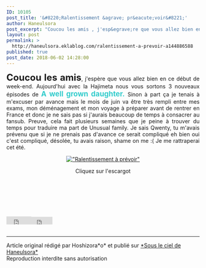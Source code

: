 ```yaml
---
ID: 10105
post_title: '&#8220;Ralentissement &agrave; pr&eacute;voir&#8221;'
author: Haneulsora
post_excerpt: "Coucou les amis , j'esp&egrave;re que vous allez bien en ce d&eacute;but de week-end. Aujourd'hui avec la Hajimeta nous vous sortons 3 nouveaux &eacute;pisodes de A well grown daughter.&nbsp; Sinon &agrave; part &ccedil;a je tenais &agrave; m'excuser par avance mais le mois de juin va &ecirc;tre tr&egrave;s rempli entre mes exams, mon..."
layout: post
permalink: >
  http://haneulsora.eklablog.com/ralentissement-a-prevoir-a144886588
published: true
post_date: 2018-06-02 14:28:00
---
```

<p style="text-align: justify;"><span style="font-size: 18pt;"><strong>Coucou les amis</strong></span>, j'esp&egrave;re que vous allez bien en ce d&eacute;but de week-end. Aujourd'hui avec la Hajimeta nous vous sortons 3 nouveaux &eacute;pisodes de <span style="color: #33cccc; font-size: 14pt;"><strong>A well grown daughter.&nbsp;</strong></span>Sinon &agrave; part &ccedil;a je tenais &agrave; m'excuser par avance mais le mois de juin va &ecirc;tre tr&egrave;s rempli entre mes exams, mon d&eacute;m&eacute;nagement et mon voyage &agrave; pr&eacute;parer avant de rentrer en France et donc je ne sais pas si j'aurais beaucoup de temps &agrave; consacrer au fansub. Preuve, cela fait plusieurs semaines que je peine &agrave; trouver du temps pour traduire ma part de Unusual family. Je sais Qwenty, tu m'avais pr&eacute;venu que si je ne prenais pas d'avance ce serait compliqu&eacute; eh bien oui c'est compliqu&eacute;, d&eacute;sol&eacute;e, tu avais raison, shame on me :( Je me rattraperai cet &eacute;t&eacute;.&nbsp;</p>
<p style="text-align: center;"><a href="http://haneulsora.eklablog.com/a-well-grown-daughter-a127095328"><img src="https://united-subs.dearclouds.com/wp-content/uploads/2018/06/148f5ad4c12483eeee829e1d8a0b9cca.jpg" alt="&quot;Ralentissement &agrave; pr&eacute;voir&quot;"/></a></p>
<p style="text-align: center;">Cliquez sur l'escargot</p>
<p style="text-align: left;">&nbsp;</p>
<p style="text-align: left;">&nbsp;</p><br /><br /><div id="share_buttons" class="article_sharebtns"><iframe src="http://www.facebook.com/plugins/like.php?href=http%3A%2F%2Fhaneulsora.eklablog.com%2Fralentissement-a-prevoir-a144886588&amp;layout=button_count&amp;show_faces=false&amp;width=65&amp;action=like&amp;font&amp;colorscheme=light&amp;height=21" scrolling="no" frameborder="0" style="border:none; overflow:hidden; width:65px; height:21px;" allowTransparency="true"><br /></iframe><iframe allowtransparency="true" frameborder="0" scrolling="no" src="http://platform.twitter.com/widgets/tweet_button.html?url=http%3A%2F%2Fhaneulsora.eklablog.com%2Fralentissement-a-prevoir-a144886588&amp;text=%22Ralentissement%20%C3%A0%20pr%C3%A9voir%22&amp;count=none" style="width: 55px; height: 20px;"></iframe><span><g:plusone size="medium" count="true" href="http://haneulsora.eklablog.com/ralentissement-a-prevoir-a144886588"></g:plusone></span></div><br /><hr />Article original rédigé par Hoshizora*o* et publié sur <a href="http://haneulsora.eklablog.com/">*Sous le ciel de Haneulsora*</a> <br /> Reproduction interdite sans autorisation